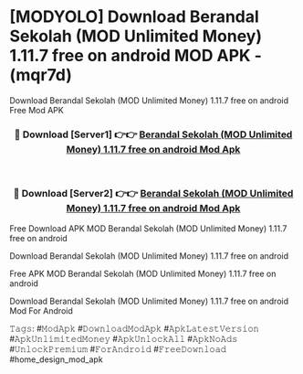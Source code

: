 # [MODYOLO] Download Berandal Sekolah (MOD Unlimited Money) 1.11.7 free on android MOD APK - (mqr7d)
Download Berandal Sekolah (MOD Unlimited Money) 1.11.7 free on android Free Mod APK

<div align="center">
<h3>🔴 Download [Server1] 👉👉 <a href="https://apk-comot.site?title=Berandal_Sekolah_(MOD_Unlimited_Money)_1.11.7_free_on_android">Berandal Sekolah (MOD Unlimited Money) 1.11.7 free on android Mod Apk</a></h3><br>

<h3>🔴 Download [Server2] 👉👉 <a href="https://apk-comot.site?title=Berandal_Sekolah_(MOD_Unlimited_Money)_1.11.7_free_on_android">Berandal Sekolah (MOD Unlimited Money) 1.11.7 free on android Mod Apk</a></h3>
</div>


Free Download APK MOD Berandal Sekolah (MOD Unlimited Money) 1.11.7 free on android

Download Berandal Sekolah (MOD Unlimited Money) 1.11.7 free on android 

Free APK MOD Berandal Sekolah (MOD Unlimited Money) 1.11.7 free on android 

Download Berandal Sekolah (MOD Unlimited Money) 1.11.7 free on android Mod For Android

𝚃𝚊𝚐𝚜: #𝙼𝚘𝚍𝙰𝚙𝚔 #𝙳𝚘𝚠𝚗𝚕𝚘𝚊𝚍𝙼𝚘𝚍𝙰𝚙𝚔 #𝙰𝚙𝚔𝙻𝚊𝚝𝚎𝚜𝚝𝚅𝚎𝚛𝚜𝚒𝚘𝚗 #𝙰𝚙𝚔𝚄𝚗𝚕𝚒𝚖𝚒𝚝𝚎𝚍𝙼𝚘𝚗𝚎𝚢 #𝙰𝚙𝚔𝚄𝚗𝚕𝚘𝚌𝚔𝙰𝚕𝚕 #𝙰𝚙𝚔𝙽𝚘𝙰𝚍𝚜 #𝚄𝚗𝚕𝚘𝚌𝚔𝙿𝚛𝚎𝚖𝚒𝚞𝚖 #𝙵𝚘𝚛𝙰𝚗𝚍𝚛𝚘𝚒𝚍 #𝙵𝚛𝚎𝚎𝙳𝚘𝚠𝚗𝚕𝚘𝚊𝚍 #home_design_mod_apk